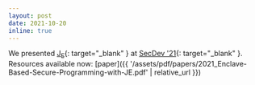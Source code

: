 ```yaml
---
layout: post
date: 2021-10-20
inline: true
---
```


We presented
[J<sub>E</sub>](https://prg-grp.github.io/je-lang/){: target="_blank" }
at [SecDev '21](https://secdev.ieee.org/2021/home/){: target="_blank" }.
Resources available now:
[paper]({{ '/assets/pdf/papers/2021_Enclave-Based-Secure-Programming-with-JE.pdf' | relative_url }})
